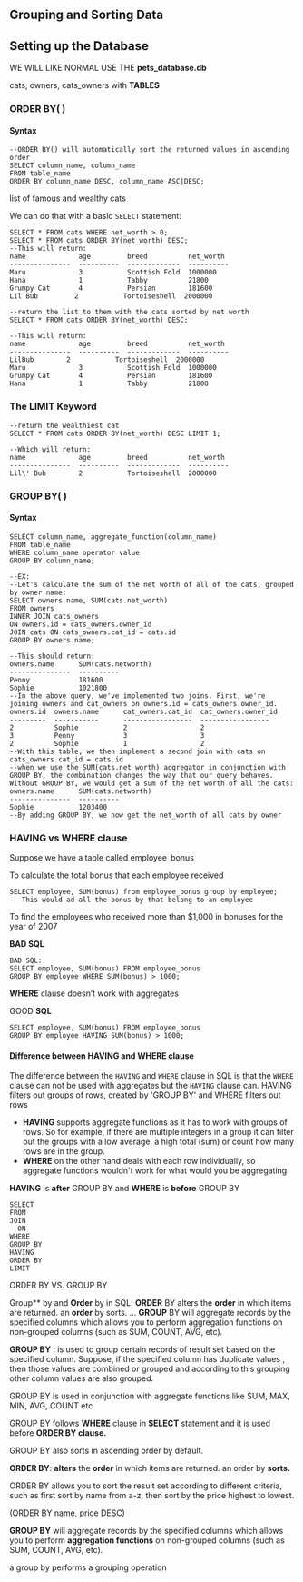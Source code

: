 ## Grouping and Sorting Data

## Setting up the Database

WE WILL LIKE NORMAL USE THE **pets_database.db**

cats, owners, cats_owners  with **TABLES**

### ORDER BY( )

#### Syntax

```sqlite
--ORDER BY() will automatically sort the returned values in ascending order
SELECT column_name, column_name
FROM table_name
ORDER BY column_name DESC, column_name ASC|DESC;
```

list of famous and wealthy cats

 We can do that with a basic `SELECT` statement:

```sqlite
SELECT * FROM cats WHERE net_worth > 0;
SELECT * FROM cats ORDER BY(net_worth) DESC;
--This will return:
name             age         breed          net_worth
---------------  ----------  -------------  ----------
Maru             3           Scottish Fold  1000000
Hana             1           Tabby          21800
Grumpy Cat       4           Persian        181600
Lil Bub         2           Tortoiseshell  2000000

--return the list to them with the cats sorted by net worth
SELECT * FROM cats ORDER BY(net_worth) DESC;

--This will return:
name             age         breed          net_worth
---------------  ----------  -------------  ----------
LilBub        2           Tortoiseshell  2000000
Maru             3           Scottish Fold  1000000
Grumpy Cat       4           Persian        181600
Hana             1           Tabby          21800
```

### The  **LIMIT**  Keyword

```sqlite
--return the wealthiest cat
SELECT * FROM cats ORDER BY(net_worth) DESC LIMIT 1;

--Which will return:
name             age         breed          net_worth
---------------  ----------  -------------  ----------
Lil\' Bub        2           Tortoiseshell  2000000

```

### GROUP BY( )

#### Syntax

```sqlite
SELECT column_name, aggregate_function(column_name)
FROM table_name
WHERE column_name operator value
GROUP BY column_name;

--EX:
--Let's calculate the sum of the net worth of all of the cats, grouped by owner name:
SELECT owners.name, SUM(cats.net_worth)
FROM owners
INNER JOIN cats_owners
ON owners.id = cats_owners.owner_id
JOIN cats ON cats_owners.cat_id = cats.id
GROUP BY owners.name;

--This should return:
owners.name      SUM(cats.networth)
---------------  ----------
Penny            181600
Sophie           1021800
--In the above query, we've implemented two joins. First, we're joining owners and cat_owners on owners.id = cats_owners.owner_id.
owners.id  owners.name      cat_owners.cat_id  cat_owners.owner_id
---------  -----------      -----------------  -----------------
2          Sophie           2                  2
3          Penny            3                  3
2          Sophie           1                  2
--With this table, we then implement a second join with cats on cats_owners.cat_id = cats.id
--when we use the SUM(cats.net_worth) aggregator in conjunction with GROUP BY, the combination changes the way that our query behaves. Without GROUP BY, we would get a sum of the net worth of all the cats:
owners.name      SUM(cats.networth)
---------------  ----------
Sophie           1203400
--By adding GROUP BY, we now get the net_worth of all cats by owner
```

### HAVING vs WHERE  clause

Suppose we have a table called employee_bonus

To calculate the total bonus that each employee received

```sqlite
SELECT employee, SUM(bonus) from employee_bonus group by employee;
-- This would ad all the bonus by that belong to an employee

```

To find the employees who received more than $1,000 in bonuses for the year of 2007

**BAD SQL**

```sqlite
BAD SQL:
SELECT employee, SUM(bonus) FROM employee_bonus
GROUP BY employee WHERE SUM(bonus) > 1000;
```

**WHERE** clause doesn’t work with aggregates

GOOD **SQL**

```sqlite
SELECT employee, SUM(bonus) FROM employee_bonus
GROUP BY employee HAVING SUM(bonus) > 1000;
```

#### Difference between **HAVING** and **WHERE** clause

The difference between the `HAVING` and `WHERE` clause in SQL is that the `WHERE` clause can not be used with aggregates but the `HAVING` clause can. HAVING filters out groups of rows, created by 'GROUP BY' and WHERE filters out rows

- **HAVING** supports aggregate functions as it has to work with groups of rows. So for example, if there are multiple integers in a group it can filter out the groups with a low average, a high total (sum) or count how many rows are in the group.
- **WHERE** on the other hand deals with each row individually, so aggregate functions wouldn't work for what would you be aggregating.

**HAVING** is **after** GROUP BY and **WHERE** is **before** GROUP BY 

```sqlite
SELECT
FROM
JOIN
  ON
WHERE
GROUP BY
HAVING
ORDER BY
LIMIT
```

ORDER BY VS. GROUP BY

Group** by and **Order** by in SQL: **ORDER** BY alters the **order** in which items are returned. an **order** by sorts. ... **GROUP** BY will aggregate records by the specified columns which allows you to perform aggregation functions on non-grouped columns (such as SUM, COUNT, AVG, etc).

**GROUP BY** : is used to group certain records of result set based on the specified column. Suppose, if the specified column has duplicate values , then those values are combined or grouped and according to this grouping other column values are also grouped.

GROUP BY is used in conjunction with aggregate functions like SUM, MAX, MIN, AVG, COUNT etc

GROUP BY follows **WHERE** clause in **SELECT** statement and it is used before **ORDER BY clause.**

GROUP BY also sorts in ascending order by default.

**ORDER BY**: **alters** the **order** in which items are returned. an order by **sorts.**

ORDER BY allows you to sort the result set according to different criteria, such as first sort by name from a-z, then sort by the price highest to lowest.

(ORDER BY name, price DESC)

**GROUP BY** will aggregate records by the specified columns which allows you to perform **aggregation functions** on non-grouped columns (such as SUM, COUNT, AVG, etc).

a group by performs a grouping operation